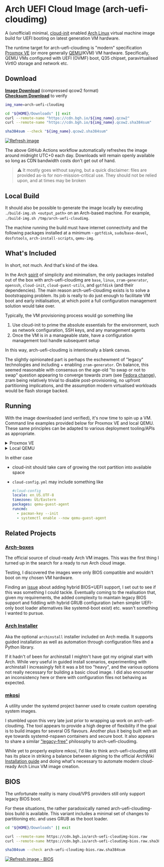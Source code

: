 # Arch UEFI Cloud Image (arch-uefi-cloudimg)

A (unofficial) minimal, [cloud-init](https://cloudinit.readthedocs.io) enabled [Arch Linux](https://archlinux.org) virtual machine image build for UEFI booting on latest generation VM hardware.

The runtime target for arch-uefi-cloudimg is "modern" specification [Proxmox VE](https://www.proxmox.com/proxmox-ve) (or more generally [QEMU](https://www.qemu.org)/KVM) VM hardware. Specifically, QEMU VMs configured with UEFI (OVMF) boot, Q35 chipset, paravirtualised VirtIO storage and network etc.

## Download

**[Image Download](https://cdn.bgh.io/arch-uefi-cloudimg.qcow2)** (compressed qcow2 format)  
**[Checksum Download](https://cdn.bgh.io/arch-uefi-cloudimg.qcow2.sha384sum)** to verify

```bash
img_name=arch-uefi-cloudimg

cd "${HOME}/Downloads" || exit
curl --remote-name "https://cdn.bgh.io/${img_name}.qcow2"
curl --remote-name "https://cdn.bgh.io/${img_name}.qcow2.sha384sum"

sha384sum --check "${img_name}.qcow2.sha384sum"
```

[![Refresh image](../../actions/workflows/main.yml/badge.svg)](../../actions/workflows/main.yml)

The above GitHub Actions workflow automatically refreshes the image around midnight UTC+0 each day. Downloads will remain openly available so long as CDN bandwidth costs don't get out of hand.

> :warning: It mostly goes without saying, but a quick disclaimer: files are provided as-is for non-mission-critical use. They should not be relied upon, and at times may be broken

## Local Build

It should also be possible to generate the image locally by executing `./build-img.sh <output_path>` on an Arch-based machine. For example, `./build-img.sh /tmp/arch-uefi-cloudimg`.

The machine running the build must have internet connectivity and the following packages installed at a minimum - `gptfdisk`, `sudo`/`base-devel`, `dosfstools`, `arch-install-scripts`, `qemu-img`.

## What's Included

In short, not much. And that's kind of the idea.

In the Arch [spirit](https://wiki.archlinux.org/title/Arch_Linux#Principles) of simplicity and minimalism, the only packages installed out of the box with arch-uefi-cloudimg are `base`, `linux`, `zram-generator`, `openssh`, `cloud-init`, `cloud-guest-utils`, and `gptfdisk` (and their dependencies). The main reason arch-uefi-cloudimg exists is to solve a bootstrapping problem. Its job is really to do just enough to facilitate VM boot and early initialisation, at which point a full configuration management solution would take over.

Typically, the VM provisioning process would go something like

1. Use cloud-init to prime the absolute essentials for the environment, such as network configuration, SSH keys, and any management agents
2. Once the VM is in a manageable state, have a configuration management tool handle subsequent setup

In this way, arch-uefi-cloudimg is intentionally a blank canvas.

The slightly opinionated part is perhaps the eschewment of "legacy" technologies and including + enabling `zram-generator`. On balance, this seemed reasonable with consensus on the age-old "to swap or not to swap" question appearing to converge towards zram (see [Fedora change](https://fedoraproject.org/wiki/Changes/SwapOnZRAM)), zram being relatively trivial to disable post-provisioning, no upfront partitioning implications, and the assumption modern virtualised workloads would be flash storage backed.

## Running

With the image downloaded (and verified), it's now time to spin up a VM. Command line examples provided below for Proxmox VE and local QEMU. These same principles can be adapted to various deployment tooling/APIs as appropriate.

<details>
  <summary>Proxmox VE</summary>

  Transfer image and `cloud-config.yml` file containing any custom cloud-init vendor/user data to PVE host

  ```bash
  pve=user@pve.lan.example.com

  scp arch-uefi-cloudimg.qcow2 "${pve}:/var/lib/vz/images/arch-uefi-cloudimg.qcow2"
  scp cloud-config.yml "${pve}:/var/lib/vz/snippets/cloud-config.yml"
  ```

  Use PVE host shell to create VM, set cloud-init values, import image, and boot

  ```bash
  storage=local-zfs

  vmid=123
  name=example
  ip=10.0.0.123/24
  gw=10.0.0.1
  user=configmgmt
  cat > /tmp/sshkeys << 'EOF'
  ssh-ed25519 AAAAC3NzaC1lZDI1NTE5AAAAIIKk+Dj3QV8CYQp/JIL9JQJEfMLOFW7TpxVJEIq0BrUR configmgmt@lan.example.com
  sk-ssh-ed25519@openssh.com AAAAGnNrLXNzaC1lZDI1NTE5QG9wZW5zc2guY29tAAAAIBEtFzO7x6APTSMQFf8vN0/+X1YgH+5BxRr58CEz2/fAAAAAC3NzaDpleGFtcGxl
  EOF

  qm create "${vmid}" \
    --name "${name}" \
    --cpu host \
    --cores 2 \
    --memory 2048 \
    --ostype l26 \
    --machine q35 \
    --bios ovmf \
    --efidisk0 "${storage}:0" \
    --scsihw virtio-scsi-pci \
    --scsi0 "${storage}:0,import-from=/var/lib/vz/images/arch-uefi-cloudimg.qcow2" \
    --bootdisk scsi0 \
    --boot c \
    --net0 virtio,bridge=vmbr0,tag=3 \
    --vga qxl \
    --agent 1 \
    --sata0 "${storage}:cloudinit" \
    --ipconfig0 "ip=${ip},gw=${gw}" \
    --ciuser "${user}" \
    --sshkeys /tmp/sshkeys \
    --cicustom "vendor=local:snippets/cloud-config.yml"
    #--nameserver and --searchdomain automatically inherit host settings if not specified

  qm resize "${vmid}" scsi0 20G
  qm start "${vmid}"
  ```

</details>

<details>
  <summary>Local QEMU</summary>

  Generate cloud-init NoCloud ISO

  ```bash
  touch meta-data

  cat > user-data << 'EOF'
  #cloud-config
  hostname: example
  users:
    - name: configmgmt
      passwd: $6$cGjycsOkR1KQFQXW$MyZrZZD8o39wILwMcw8GZOGXt0nII9jHJ4eUcDrCra3gX5zAFYS7j5FoUQ4OT1b4cQlvC06y17daz8C4MWWgh1 # example
      lock_passwd: false
      sudo: ALL=(ALL) NOPASSWD:ALL
  EOF

  <<comment
  # Default QEMU user networking (SLIRP) guest settings, IP=10.0.2.15/24, GW=10.0.2.2 (host), DNS=10.0.2.3
  # Alternatively, if setting statically through cloud-init, perhaps using a bridged tap interface
  cat > network-config << EOF
  version: 2
  ethernets:
    enp0s2:
      addresses:
        - 10.0.0.123/24
      gateway4: 10.0.0.1
      nameservers:
        addresses:
          - 10.0.0.2
        search:
          - lan.example.com
  EOF
  comment

  cp cloud-config.yml vendor-data

  xorriso -as genisoimage -output cloud-init.iso -volid CIDATA -joliet -rock meta-data user-data vendor-data #network-config
  ```

  Run VM

  ```bash
  qemu-img resize arch-uefi-cloudimg.qcow2 20G
  qemu-system-x86_64 \
    -enable-kvm \
    -cpu host \
    -smp cores=2 \
    -m 2G \
    -machine q35 \
    -drive if=pflash,format=raw,readonly=on,file=/usr/share/ovmf/x64/OVMF_CODE.fd \
    -device virtio-scsi-pci \
    -device scsi-hd,drive=scsi0 \
    -drive file=arch-uefi-cloudimg.qcow2,if=none,id=scsi0 \
    -nic user,model=virtio-net-pci \
    -cdrom cloud-init.iso
  ```

</details>

In either case

* cloud-init should take care of growing the root partition into available space
* `cloud-config.yml` may include something like

  ```yaml
  #cloud-config
  locale: en_US.UTF-8
  timezone: US/Eastern
  packages: qemu-guest-agent
  runcmd:
    - pacman-key --init
    - systemctl enable --now qemu-guest-agent
  ```

## Related Projects

### [Arch-boxes](https://gitlab.archlinux.org/archlinux/arch-boxes)

The official source of cloud-ready Arch VM images. This was the first thing I turned up in the search for a ready to run Arch cloud image.

Testing, I discovered the images were only BIOS compatible and wouldn't boot on my chosen VM hardware.

Finding an [issue](https://gitlab.archlinux.org/archlinux/arch-boxes/-/issues/141) about adding hybrid BIOS+UEFI support, I set out to see if this was something I could tackle. Eventually coming to the realisation that, given my requirements, the added complexity to maintain legacy BIOS support and fiddling with hybrid GRUB configuration (when simpler UEFI-only boot loader alternatives like systemd-boot exist) etc. wasn't something I wanted to pursue.

### [Arch Installer](https://github.com/archlinux/archinstall)

Aka the optional `archinstall` installer included on Arch media. It supports guided installation as well as automation through configuration files and a Python library.

If it hadn't of been for archinstall I mightn't have got my original start with Arch. While very useful in guided install scenarios, experimenting with archinstall I increasingly felt it was a bit too "heavy", and the various options not really necessary for building a basic cloud image. I did also encounter an inconsistency here or there with configuration files not behaving as expected.

### [mkosi](https://github.com/systemd/mkosi)

A utility under the systemd project banner used to create custom operating system images.

I stumbled upon this very late just prior to wrapping up work on arch-uefi-cloudimg. The tool appears to provide a high degree of flexibility if the goal is to build images for several OS flavours. Another plus it being built with an eye towards systemd-nspawn containers and secure boot. It also appears to share a similar ["legacy-free"](https://0pointer.net/blog/mkosi-a-tool-for-generating-os-images.html) philosophy to arch-uefi-cloudimg.

While yet to properly explore mkosi, I'd like to think arch-uefi-cloudimg still has its place in striking a balance between aligning to the official ArchWiki [Installation guide](https://wiki.archlinux.org/title/installation_guide) and doing what's necessary to automate modern cloud-ready Arch Linux VM image creation.

## BIOS

The unfortunate reality is many cloud/VPS providers still only support legacy BIOS boot.

For these situations, the rather paradoxically named arch-uefi-cloudimg-bios build is available. This variant includes a minimal set of changes to partitioning etc. and uses GRUB as the boot loader.

```bash
cd "${HOME}/Downloads" || exit

curl --remote-name https://cdn.bgh.io/arch-uefi-cloudimg-bios.raw
curl --remote-name https://cdn.bgh.io/arch-uefi-cloudimg-bios.raw.sha384sum

sha384sum --check arch-uefi-cloudimg-bios.raw.sha384sum
```

[![Refresh image - BIOS](../../actions/workflows/refresh-image-bios.yml/badge.svg)](../../actions/workflows/refresh-image-bios.yml)
